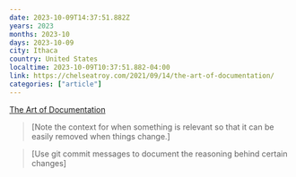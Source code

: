 ```yaml
---
date: 2023-10-09T14:37:51.882Z
years: 2023
months: 2023-10
days: 2023-10-09
city: Ithaca
country: United States
localtime: 2023-10-09T10:37:51.882-04:00
link: https://chelseatroy.com/2021/09/14/the-art-of-documentation/
categories: ["article"]
---
```

[The Art of Documentation](https://chelseatroy.com/2021/09/14/the-art-of-documentation/)

> [Note the context for when something is relevant so that it can be easily removed when things change.]

> [Use git commit messages to document the reasoning behind certain changes]
